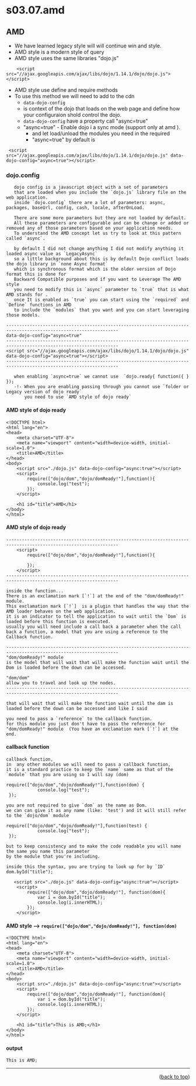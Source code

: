 <a name="topage"></a>

# s03.07.amd

## AMD

* We have learned legacy style will will continue win and style.
* AMD style is a modern style of query
* AMD style uses the same libraries "dojo.js"

```
    <script src="//ajax.googleapis.com/ajax/libs/dojo/1.14.1/dojo/dojo.js"></script>
```

* AMD style use define and require methods
* To use this method we will need to add to the cdn 
    * `data-dojo-config` 
    * is context of the dojo that loads on the web page and define how your configuraion shold control the dojo.
    * `data-dojo-config` have a property call "async=true"
    * "async=true" - Enable dojo i a sync mode (support only at amd ).
        * and let load/unload the modules you need in the required 
        * "async=true" by default is

```
 <script src="//ajax.googleapis.com/ajax/libs/dojo/1.14.1/dojo/dojo.js" data-dojo-config="async=true"></script>
```

### dojo.config

```
   dojo config is a javascript object with a set of parameters 
   that are loaded when you include the `dojo.js` library file on the web application.
   inside `dojo.config` there are a lot of parameters: async, packages, baseUrl, config, cash, locale, afterOnLoad.

   There are some more parameters but they are not loaded by default.
   All these parameters are configurable and can be change or added or removed any of those parameters based on your application needs.
   To understand the AMD concept let us try to look at this pattern called `async`.

   by default I did not change anything I did not modify anything it loaded async value as `LegacyAsync`  
   so a little background about this is by default Dojo conflict loads the dojo library in `none Async format`
   which is synchronous format which is the older version of Dojo format this is done for
   Backward Compatible purposes and if you want to Leverage The AMD style
   you need to modify this is `async` parameter to `true` that is what AMD stands for .
   once It is enabled as `true` you can start using the `required` and `Define` functions in AMD
   to include the `modules` that you want and you can start leveraging those models.
   
-----------------------------------------------------------------------------------------------------------------
data-dojo-config="async=true"
-----------------------------------------------------------------------------------------------------------------
<script src="//ajax.googleapis.com/ajax/libs/dojo/1.14.1/dojo/dojo.js" data-dojo-config="async=true"></script>
-----------------------------------------------------------------------------------------------------------------

   when enabling `async=true` we cannot use  `dojo.ready{ function({ } });
   -!- When you are enabling passing through you cannot use `folder or Legacy version of dojo ready`
       you need to use `AMD style of dojo ready`
```

#### AMD style of dojo ready

```
<!DOCTYPE html>
<html lang="en">
<head>
    <meta charset="UTF-8">
    <meta name="viewport" content="width=device-width, initial-scale=1.0">
    <title>AMD</title>
</head>
<body>
    <script src="./dojo.js" data-dojo-config="async:true"></script>
    <script>
        require(["dojo/dom","dojo/domReady!"],function(){
            console.log("test");
        }); 
    </script>

    <h1 id="title">AMD</h1>
</body>
</html>
```

#### AMD style of dojo ready

```
-----------------------------------------------------------------------------------------------------------------
    <script>
        require(["dojo/dom","dojo/domReady!"],function(){
        
        }); 
    </script>
-----------------------------------------------------------------------------------------------------------------

inside the function...
There is an exclamation mark [`!`] at the end of the "dom/domReady!" module.
This exclamation mark [`!`]  is a plugin that handles the way that the AMD loader behaves on the web application.
it is an indicator to tell the application to wait until the `Dom` is loaded before this function is executed. 
usually you will need include a call back a parameter when the call back a function, a model that you are using a reference to the Callback function.

-----------------------------------------------------------------------------------------------------------------
"dom/domReady!" module
is the model that will wait that will make the function wait until the Dom is loaded before the down can be accessed.

"dom/dom"
allow you to travel and look up the nodes.
-----------------------------------------------------------------------------------------------------------------

that will wait that will make the function wait until the dam is loaded before the down can be accessed and like I said 

you need to pass a `reference` to the callback function.
for this module you just don't have to pass the reference for "dom/domReady!" module  (You have an exclamation mark [`!`] at the end.
```

#### callback function

```
callback function,
in  any other modules we will need to pass a callback function,
it is a standard practice to keep the `name` same as that of the `module` that you are using so I will say (dom) 

require(["dojo/dom","dojo/domReady!"],function(dom) {
            console.log("test");
 }); 

you are not required to give `dom` as the name as Dom.
we can can give it as any name (like: 'test') and it will still refer to the `dojo/dom` module

require(["dojo/dom","dojo/domReady!"],function(test) {
            console.log("test");
 }); 

but to keep consistency and to make the code readable you will name the same you name this parameter
by the module that you're including.

inside this the syntax, you are trying to look up for by `ID` 
dom.byId("title");

   <script src="./dojo.js" data-dojo-config="async:true"></script>
    <script>
        require(["dojo/dom","dojo/domReady!"], function(dom){
            var i = dom.byId("title");
            console.log(i.innerHTML);
        }); 
    </script>
```

#### AMD style --> `require(["dojo/dom","dojo/domReady!"], function(dom)`

```
<!DOCTYPE html>
<html lang="en">
<head>
    <meta charset="UTF-8">
    <meta name="viewport" content="width=device-width, initial-scale=1.0">
    <title>AMD</title>
</head>
<body>
    <script src="./dojo.js" data-dojo-config="async:true"></script>
    <script>
        require(["dojo/dom","dojo/domReady!"], function(dom){
            var i = dom.byId("title");
            console.log(i.innerHTML);
        }); 
    </script>

    <h1 id="title">This is AMD;</h1>
</body>
</html>
```

#### output
```
This is AMD;
```


----

<p align="right">(<a href="#topage">back to top</a>)</p>
<br/>
<br/>
